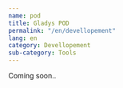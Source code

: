 ```yaml
---
name: pod
title: Gladys POD
permalink: "/en/devellopement"
lang: en
category: Devellopement
sub-category: Tools
---
```


Coming soon..